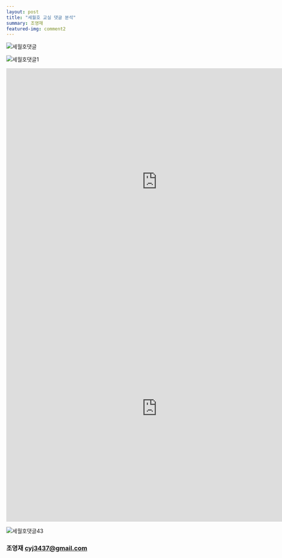 ```yaml
---
layout: post
title: "세월호 교실 댓글 분석"
summary: 조영재
featured-img: comment2
---
```


![세월호댓글](https://djschool.github.io/postimages/세월호댓글0.jpg)

![세월호댓글1](https://djschool.github.io/postimages/세월호댓글1.jpg)

<html><body>
<iframe width="800" height="600" scrolling="no" frameborder="no" src="https://fusiontables.google.com/embedviz?containerId=googft-gviz-canvas&amp;viz=GVIZ&amp;t=GRAPH&amp;gc=false&amp;gd=false&amp;sdb=1&amp;rmax=100000&amp;uiversion=2&amp;q=select+col0%2C+col1+from+1JI_pHidcum7DGo-TRI9vvxW2N-sA1AuIhUgtCvm0&amp;qrs=+where+col0+%3E%3D+&amp;qre=+and+col0+%3C%3D+&amp;qe=&amp;state=%7B%22ps%22%3A%221_e_4c_-1a_16_2c_-1i_19_-2x_o_2j_e_22_2l_1u_k_1r_44_-32_v_-2m_-q_1h_7d_-3e_2w_8d_3d_2n_1m_-3l_3o_-9_-1o_48_4x_19_18_-47_-u_60_22_20_h_13_-j_u_-1o_-1k_3a_3a_-2_20_-5k_-12_5z_3q_25_68_ab_-4j_10_7u_-17_1b_-49_2_s_-1e_-3v_7c_-d_-l_22_-6e_-16_2v_9j_3r_2r_1y_-4m_3i_-q_7_3m_1d_-1l_1m_78_2r_28_80_72_y_p_43_2x_ag_3f_24_gk_y_1w_g3_4s_6t_-d_36_2c_h4_-4o_50_3s_p_5p_5j_-m_1o_2f_-2f_m_-v_42_63_76_-4d_2k_l_36_2g_fa_-1m_1d_eo_-5k_7_41_31_1f_fa_-5v_1g_5w_-2e_9_cj_6j_2s_3_-3u_c_-1r_-4l_1n_64_22_q_bp_2f_2y_9m_4k_2z_aa_43_30_b6_2z_1p_8q_72_11_8n_-11_3j_7t_-40_1t_1q_-2a_1v_fu_44_3y_-j_-2i_40_-77_60_44_32_-24_12_6t_-1d_49_42_1d_4d_4u_74_4g_93_-2w_4h_5o_-1e_4i_c0_-6q_4m_-22_-2b_4r_8h_-3w_4s_9f_-49_4z_-9n_4v_r_-2k_-35_51_8b_-33_5e_2x_-3j_21_-4n_u_5t_8z_-77_0_-2k_-79_t_-3i_-25_g_-ai_-41_1c_-3g_-16_6n_-3w_14_2d_-1p_-b_72_6h_-b_2e_-33_-6_7f_29_2w_7i_5y_3_7t_76_3_84_-36_1n_8l_6e_-7c_j_j_-2_1a_-4o_-1g_2m_-e_2b_l_gr_-2b_2o_1h_-4c_2p_x_-3w_2q_15_-48_k_h8_-1v_n_-y_4s_2t_ds_-12_2u_dz_-g_1e_e7_-53_o_-1g_4i_p_bu_1r_8_4a_3q_1i_-8g_-5y_%22%2C%22cx%22%3A73.55320654967008%2C%22cy%22%3A-54.032943431952624%2C%22sw%22%3A1567.456178904391%2C%22sh%22%3A717.9894292622341%2C%22z%22%3A0.4619357735507323%7D&amp;gco_forceIFrame=true&amp;gco_hasLabelsColumn=true&amp;width=500&amp;height=300"></iframe>


<iframe width="800" height="600" scrolling="no" frameborder="no" src="https://fusiontables.google.com/embedviz?containerId=googft-gviz-canvas&amp;viz=GVIZ&amp;t=GRAPH&amp;gc=false&amp;gd=false&amp;sdb=1&amp;rmax=100000&amp;uiversion=2&amp;q=select+col0%2C+col1+from+1okI2GEVEoA6OmJEIOAKy8BWCfk-QuFVG9wubazTP&amp;qrs=+where+col0+%3E%3D+&amp;qre=+and+col0+%3C%3D+&amp;qe=&amp;state=%7B%22ps%22%3A%221_1_-8o_g_i_-78_38_15_-b4_-10_29_-a3_-u_1p_-7b_-12_o_-aw_2n_w_-a8_r_2z_-61_-1k_l_-7q_-27_2g_-be_z_2n_-6y_h_21_-9u_1r_37_-7q_11_2v_8z_-3n_5n_-7r_g_h_-6r_1j_19_-7w_-f_27_-6z_28_j_-66_1d_81_-7w_23_2s_-9a_-i_45_-cr_-2f_48_-8w_-v_8e_cz_31_4v_-a0_-7_54_-by_-1t_g_-6f_2f_5f_-6j_44_2h_-bn_1y_65_-6k_-3_6g_-5w_4v_3z_-92_1r_25_-7w_1k_6_-93_-1y_1l_73_-1c_3p_4c_-43_3r_-56_-28_r_-bv_32_p_-b3_3o_6w_-5z_2q_7m_-9b_1c_30_-6b_-h_1h_-9n_-1v_2f_-7h_-5w_0_-9g_j_3v_-8b_-k_3y_-93_2r_d_-c5_-r_2i_-bl_-1_1r_-8m_-n_4f_-5z_9_s_-9w_2e_4t_-9k_z_1g_-5a_-u_2w_7l_-w_58_-9m_5_3i_-5z_p_8n_-bd_-1z_8s_-76_48_8z_-69_-10_5j_-8r_1a_28_-ad_-1u_5o_-8d_18_5p_-7k_2_32_-5t_-2i_1i_-8r_-2g_6q_-8l_-1m_38_a4_19_3c_2f_10_7o_-4a_-2k_3d_4o_1w_1z_9s_-u_20_-6c_3l_7_-9b_-2w_22_-a6_2n_23_-9q_2q_24_-bz_-1e_m_2c_-45_26_-88_2g_n_1g_-3z_8_1h_2o_9_20_3f_2a_93_3d_2b_9o_42_2c_c3_8_2d_c4_15_2e_-6k_-5v_q_-bh_3d_a_77_1g_b_6j_t_t_8a_4p_2j_1e_4l_2k_2a_4r_2l_-1m_-51_2m_-q_-4t_u_7o_40_2o_e4_-p_2p_d8_-v_2q_b7_-28_2r_b1_-1c_v_-b5_h_2t_-au_-a_2u_82_-3m_c_-d3_-s_x_-5u_1u_2x_e3_-2b_2y_dq_-35_y_e9_10_z_dd_r_31_-54_-1r_10_-ec_-59_33_-54_-1e_34_bf_3p_35_at_31_36_9r_-35_11_-ez_-4m_12_2c_-2l_39_9b_u_3a_9r_23_3b_2s_1u_13_24_-1q_14_-c2_-14_3e_4y_2r_3f_4f_11_3g_ce_-39_3h_cj_-2d_6z_-9g_-1f_71_9l_-4c_3k_-cj_3q_3l_-cs_39_3m_42_3w_3n_3r_4q_3o_3v_-3c_16_-et_55_3q_-7w_3x_17_-f4_4a_3s_-4q_-32_3t_6c_-45_3u_5y_-3c_18_-7u_-1d_3w_-86_-1i_3x_-7k_44_e_j_-4t_1a_6k_35_40_-6s_-1v_41_-6z_-1z_42_-78_-20_43_-6l_-1o_44_-di_-2z_1b_7d_2r_46_4d_-t_47_3t_-1j_1c_-bh_4i_2_5f_4r_%22%2C%22cx%22%3A-190.4322291336942%2C%22cy%22%3A-13.939738910123019%2C%22sw%22%3A1272.0068043219285%2C%22sh%22%3A582.655803552443%2C%22z%22%3A-0.7459582618346349%7D&amp;gco_forceIFrame=true&amp;gco_hasLabelsColumn=true&amp;width=500&amp;height=300"></iframe>

</body></html>

![세월호댓글43](https://djschool.github.io/postimages/세월호댓글43.jpg)



### 조영재 [cyj3437@gmail.com](mailto:cyj3437@gmail.com)